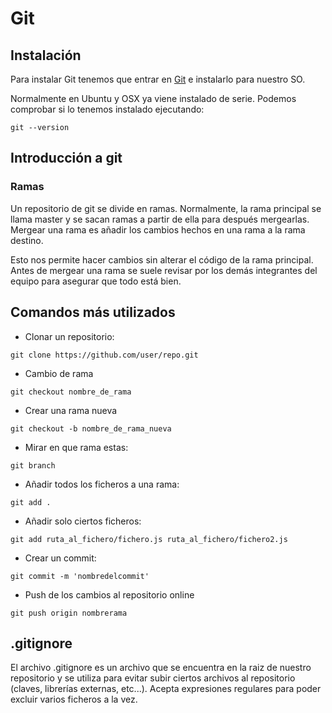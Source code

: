# Git

## Instalación

Para instalar Git tenemos que entrar en [Git](https://git-scm.com/) e instalarlo para nuestro SO.

Normalmente en Ubuntu y OSX ya viene instalado de serie. Podemos comprobar si lo tenemos instalado ejecutando:
```
git --version
```

## Introducción a git

### Ramas

Un repositorio de git se divide en ramas. Normalmente, la rama principal se llama master y se sacan ramas a partir de ella para después mergearlas.
Mergear una rama es añadir los cambios hechos en una rama a la rama destino. 

Esto nos permite hacer cambios sin alterar el código de la rama principal. Antes de mergear una rama se suele revisar por los demás integrantes del
equipo para asegurar que todo está bien.

## Comandos más utilizados

* Clonar un repositorio:

```
git clone https://github.com/user/repo.git
```

* Cambio de rama
```
git checkout nombre_de_rama
```

* Crear una rama nueva
```
git checkout -b nombre_de_rama_nueva
```

* Mirar en que rama estas:
```
git branch
```

* Añadir todos los ficheros a una rama:
```
git add .
```

* Añadir solo ciertos ficheros:
```
git add ruta_al_fichero/fichero.js ruta_al_fichero/fichero2.js
```

* Crear un commit:
```
git commit -m 'nombredelcommit'
```

* Push de los cambios al repositorio online
```
git push origin nombrerama
```

## .gitignore

El archivo .gitignore es un archivo que se encuentra en la raiz de nuestro repositorio y se utiliza para evitar
subir ciertos archivos al repositorio (claves, librerías externas, etc...). Acepta expresiones regulares para poder
excluir varios ficheros a la vez.
